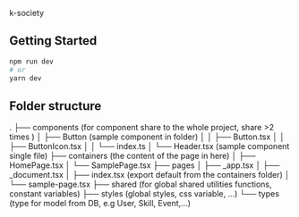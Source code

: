 k-society

## Getting Started

```bash
npm run dev
# or
yarn dev
```

## Folder structure

.
├── components (for component share to the whole project, share >2 times )
│ ├── Button (sample component in folder)
│ │ ├── Button.tsx
│ │ ├── ButtonIcon.tsx
│ │ └── index.ts
│ └── Header.tsx (sample component single file)
├── containers (the content of the page in here)
│ ├── HomePage.tsx
│ └── SamplePage.tsx
├── pages
│ ├── \_app.tsx
│ ├── \_document.tsx
│ ├── index.tsx (export default from the containers folder)
│ └── sample-page.tsx
├── shared (for global shared utilities functions, constant variables)
├── styles (global styles, css variable, ...)
└── types (type for model from DB, e.g User, Skill, Event,...)
